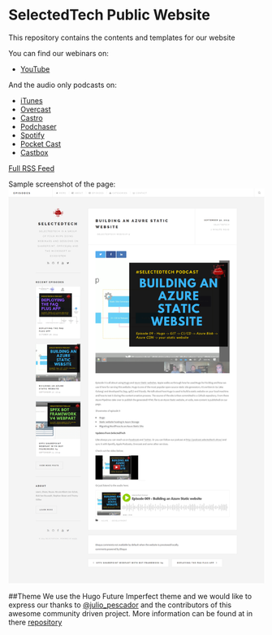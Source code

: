# SelectedTech Public Website
This repository contains the contents and templates for our website

You can find our webinars on:
- [YouTube](https://www.youtube.com/channel/UC06iQ_SyfdKsveFmKwFtC4Q)

And the audio only podcasts on:
- [iTunes](https://podcasts.apple.com/at/podcast/selectedtech-podcast/id1474533334)
- [Overcast](https://overcast.fm/itunes1474533334)
- [Castro](https://castro.fm/itunes/1474533334)
- [Podchaser](https://www.podchaser.com/f/pod/1474533334)
- [Spotify](https://open.spotify.com/show/42mxplGxcb39m5jmFrGV9U)
- [Pocket Cast](http://pca.st/itunes/1474533334)
- [Castbox](http://castbox.fm/vic/1474533334?ref=buzzsprout)

[Full RSS Feed](https://feeds.buzzsprout.com/482989.rss)

Sample screenshot of the page:
![SelctedTechWebpage](SelectedTechWebsite.png)



##Theme
We use the Hugo Future Imperfect theme and we would like to express our thanks to [@julio_pescador](https://twitter.com/julio_pescador) and the contributors of this awesome community driven project. More information can be found at in there [repository](https://github.com/jpescador/hugo-future-imperfect)
